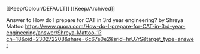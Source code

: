 [[Keep/Colour/DEFAULT]] [[Keep/Archived]] 

Answer to How do I prepare for CAT in 3rd year engineering? by Shreya Mattoo https://www.quora.com/How-do-I-prepare-for-CAT-in-3rd-year-engineering/answer/Shreya-Mattoo-1?ch=18&oid=230272208&share=6c67e0e2&srid=hrU7rS&target_type=answer
